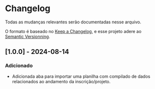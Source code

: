 # Changelog
Todas as mudanças relevantes serão documentadas nesse arquivo.

O formato é baseado no [Keep a Changelog](https://keepachangelog.com/pt-BR/1.1.0), e esse projeto adere ao [Semantic Versionning](https://semver.org/spec/v2.0.0.html).

## [1.0.0] - 2024-08-14
### Adicionado
- Adicionada aba para importar uma planilha com compilado de dados relacionados ao andamento da inscrição/projeto.
